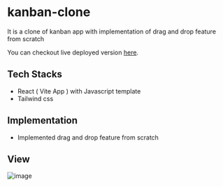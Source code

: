 # kanban-clone
It is a clone of kanban app with implementation of drag and drop feature from scratch

You can checkout live deployed version [here](https://kanban-clone-nu.vercel.app/).

## Tech Stacks
- React ( Vite App ) with Javascript template
- Tailwind css

## Implementation
- Implemented drag and drop feature from scratch

## View
![image](https://github.com/abhinandanmishra1/kanban-clone/assets/64205626/31b92874-09f0-4011-9221-e24cba012958)
